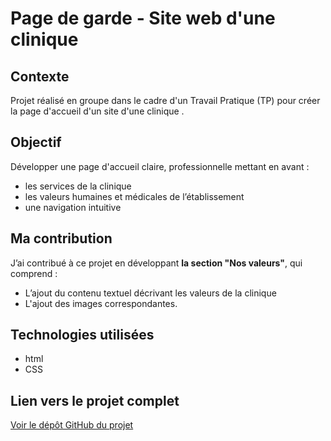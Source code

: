 # Page de garde - Site web d'une clinique

## Contexte
Projet réalisé en groupe dans le cadre d'un Travail Pratique (TP) pour créer la page d'accueil d'un site d'une clinique .

## Objectif
Développer une page d'accueil claire, professionnelle mettant en avant :
- les services de la clinique
- les valeurs humaines et médicales de l’établissement
- une navigation intuitive

## Ma contribution
J’ai contribué à ce projet en développant **la section "Nos valeurs"**, qui comprend :
- L’ajout du contenu textuel décrivant les valeurs de la clinique
- L'ajout des images correspondantes.

## Technologies utilisées
- html
- CSS

## Lien vers le projet complet
[Voir le dépôt GitHub du projet](https://github.com/AyariNourhene/website_clinique)
